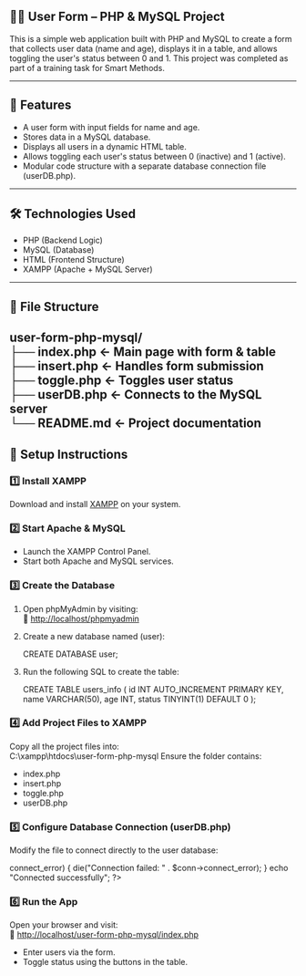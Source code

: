 ## 🧑‍💻 User Form – PHP & MySQL Project  

This is a simple web application built with PHP and MySQL to create a form that collects user data (name and age), displays it in a table, and allows toggling the user's status between 0 and 1. This project was completed as part of a training task for Smart Methods.  

---

## 🚀 Features  
- A user form with input fields for name and age.  
- Stores data in a MySQL database.  
- Displays all users in a dynamic HTML table.  
- Allows toggling each user's status between 0 (inactive) and 1 (active).  
- Modular code structure with a separate database connection file (userDB.php).  

---

## 🛠 Technologies Used  
- PHP (Backend Logic)  
- MySQL (Database)  
- HTML (Frontend Structure)  
- XAMPP (Apache + MySQL Server)  

---

## 📁 File Structure  
user-form-php-mysql/  
├── index.php        ← Main page with form & table  
├── insert.php      ← Handles form submission  
├── toggle.php      ← Toggles user status  
├── userDB.php      ← Connects to the MySQL server  
└── README.md       ← Project documentation  
---

## 🧭 Setup Instructions  

### 1️⃣ Install XAMPP  
Download and install [XAMPP](https://www.apachefriends.org) on your system.  

### 2️⃣ Start Apache & MySQL  
- Launch the XAMPP Control Panel.  
- Start both Apache and MySQL services.  

### 3️⃣ Create the Database  
1. Open phpMyAdmin by visiting:  
   🔗 [http://localhost/phpmyadmin](http://localhost/phpmyadmin)  
2. Create a new database named (user):  

   CREATE DATABASE user;
   
3. Run the following SQL to create the table:  
  
   CREATE TABLE users_info (
     id INT AUTO_INCREMENT PRIMARY KEY,
     name VARCHAR(50),
     age INT,
     status TINYINT(1) DEFAULT 0
   );
   
### 4️⃣ Add Project Files to XAMPP  
Copy all the project files into:  
C:\xampp\htdocs\user-form-php-mysql
Ensure the folder contains:  
- index.php  
- insert.php  
- toggle.php  
- userDB.php   

### 5️⃣ Configure Database Connection (userDB.php)  
Modify the file to connect directly to the user database:  
<?php
$servername = "localhost";
$username = "root";
$password = "";
$dbname = "user";

// Create connection
$conn = new mysqli($servername, $username, $password, $dbname);

// Check connection
if ($conn->connect_error) {
    die("Connection failed: " . $conn->connect_error);
}
echo "Connected successfully";
?>

### 6️⃣ Run the App  
Open your browser and visit:  
🔗 [http://localhost/user-form-php-mysql/index.php](http://localhost/user-form-php-mysql/index.php)  

- Enter users via the form.  
- Toggle status using the buttons in the table.  
